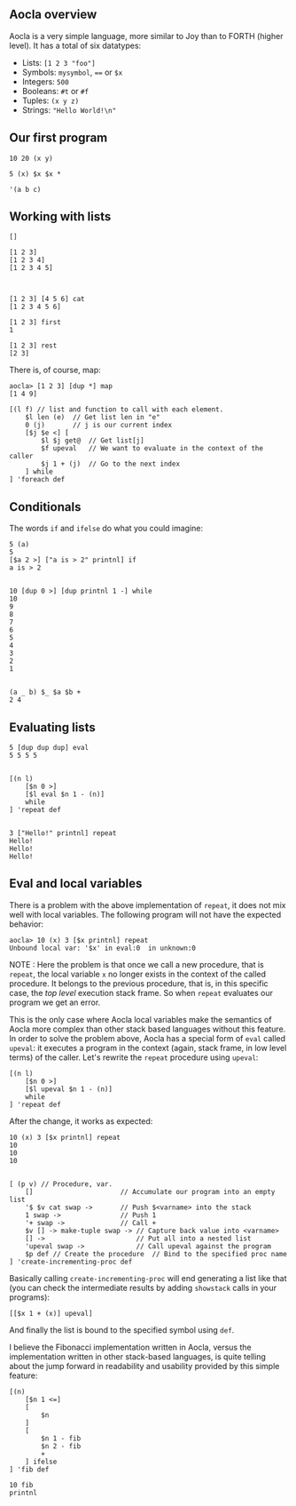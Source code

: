 ## Aocla overview

Aocla is a very simple language, more similar to Joy than to FORTH (higher level). It has a total of six datatypes:

* Lists: `[1 2 3 "foo"]`
* Symbols: `mysymbol`, `==` or `$x`
* Integers: `500`
* Booleans: `#t` or `#f`
* Tuples: `(x y z)`
* Strings: `"Hello World!\n"`

## Our first program



    10 20 (x y)

    5 (x) $x $x *

    '(a b c) 

## Working with lists

    []

    [1 2 3] 
    [1 2 3 4] 
    [1 2 3 4 5] 



    [1 2 3] [4 5 6] cat
    [1 2 3 4 5 6]
    
    [1 2 3] first
    1

    [1 2 3] rest
    [2 3]

There is, of course, map:

    aocla> [1 2 3] [dup *] map
    [1 4 9]

    [(l f) // list and function to call with each element.
        $l len (e)  // Get list len in "e"
        0 (j)       // j is our current index
        [$j $e <] [
            $l $j get@  // Get list[j]
            $f upeval   // We want to evaluate in the context of the caller
            $j 1 + (j)  // Go to the next index
        ] while
    ] 'foreach def


## Conditionals


The words `if` and `ifelse` do what you could imagine:

    5 (a)
    5
    [$a 2 >] ["a is > 2" printnl] if
    a is > 2


    10 [dup 0 >] [dup printnl 1 -] while
    10
    9
    8
    7
    6
    5
    4
    3
    2
    1


    (a _ b) $_ $a $b +
    2 4 

## Evaluating lists


    5 [dup dup dup] eval
    5 5 5 5


    [(n l)
        [$n 0 >]
        [$l eval $n 1 - (n)]
        while
    ] 'repeat def


    3 ["Hello!" printnl] repeat
    Hello!
    Hello!
    Hello!

## Eval and local variables

There is a problem with the above implementation of `repeat`, it does
not mix well with local variables. The following program will not have the expected behavior:

    aocla> 10 (x) 3 [$x printnl] repeat
    Unbound local var: '$x' in eval:0  in unknown:0

NOTE : 
Here the problem is that once we call a new procedure, that is `repeat`,
the local variable `x` no longer exists in the context of the called
procedure. It belongs to the previous procedure, that is, in this specific
case, the *top level* execution stack frame. So when `repeat` evaluates our
program we get an error.

This is the only case where Aocla local variables make the semantics of
Aocla more complex than other stack based languages without this feature.
In order to solve the problem above, Aocla has a special form of
`eval` called `upeval`: it executes a program in the context
(again, stack frame, in low level terms) of the caller. Let's rewrite
the `repeat` procedure using `upeval`:

    [(n l)
        [$n 0 >]
        [$l upeval $n 1 - (n)]
        while
    ] 'repeat def

After the change, it works as expected:

    10 (x) 3 [$x printnl] repeat
    10
    10
    10


    [ (p v) // Procedure, var.
        []                      // Accumulate our program into an empty list
        '$ $v cat swap ->       // Push $<varname> into the stack
        1 swap ->               // Push 1
        '+ swap ->              // Call +
        $v [] -> make-tuple swap -> // Capture back value into <varname>
        [] ->                       // Put all into a nested list
        'upeval swap ->             // Call upeval against the program
        $p def // Create the procedure  // Bind to the specified proc name
    ] 'create-incrementing-proc def

Basically calling `create-incrementing-proc` will end generating
a list like that (you can check the intermediate results by adding
`showstack` calls in your programs):

    [[$x 1 + (x)] upeval]

And finally the list is bound to the specified symbol using `def`.

I believe the Fibonacci implementation written in Aocla, versus the implementation written in other stack-based languages, is quite telling about the jump forward in readability and usability provided by this simple feature:

    [(n)
        [$n 1 <=]
        [
            $n
        ]
        [
            $n 1 - fib
            $n 2 - fib
            +
        ] ifelse
    ] 'fib def

    10 fib
    printnl

